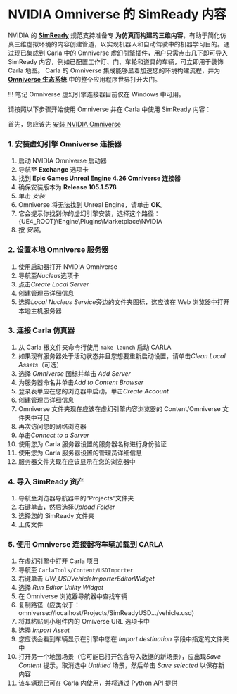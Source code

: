 # NVIDIA Omniverse 的 SimReady 内容

NVIDIA 的 [__SimReady__](https://developer.nvidia.com/omniverse/simready-assets) 规范支持准备专 __为仿真而构建的三维内容__，有助于简化仿真三维虚拟环境的内容创建管道，以实现机器人和自动驾驶中的机器学习目的。通过现已集成到 Carla 中的 Omniverse 虚幻引擎插件，用户只需点击几下即可导入 SimReady 内容，例如已配置工作灯、门、车轮和道具的车辆，可立即用于装饰 Carla  地图。 Carla  的 Omniverse 集成能够显着加速您的环境构建流程，并为 [__Omniverse 生态系统__](https://www.nvidia.com/en-us/omniverse/ecosystem/) 中的整个应用程序世界打开大门。

!!! 笔记
    Omniverse 虚幻引擎连接器目前仅在 Windows 中可用。

请按照以下步骤开始使用 Omniverse 并在 Carla  中使用 SimReady 内容：

首先，您应该先 [安装 NVIDIA Omniverse](https://docs.omniverse.nvidia.com/install-guide/latest/index.html)

### 1. 安装虚幻引擎 Omniverse 连接器

1. 启动 NVIDIA Omniverse 启动器
2. 导航至 **Exchange** 选项卡
3. 找到 __Epic Games Unreal Engine 4.26 Omniverse 连接器__ 
4. 确保安装版本为 **Release 105.1.578**
5. 单击 *安装*
6. Omniverse 将无法找到 Unreal Engine，请单击 **OK**。
7. 它会提示你找到你的虚幻引擎安装，选择这个路径：{UE4_ROOT}\Engine\Plugins\Marketplace\NVIDIA
8. 按 *安装*。

### 2. 设置本地 Omniverse 服务器

1. 使用启动器打开 NVIDIA Omniverse
2. 导航至*Nucleus*选项卡
3. 点击*Create Local Server*
4. 创建管理员详细信息
5. 选择*Local Nucleus Service*旁边的文件夹图标，这应该在 Web 浏览器中打开本地主机服务器

### 3. 连接 Carla  仿真器

1. 从 Carla   根文件夹命令行使用 `make launch` 启动 CARLA
2. 如果现有服务器处于活动状态并且您想要重新启动设置，请单击*Clean Local Assets*（可选） 
3. 选择 *Omniverse* 图标并单击 *Add Server*
4. 为服务器命名并单击*Add to Content Browser*
5. 登录表单应在您的浏览器中启动，单击*Create Account*
6. 创建管理员详细信息
7. Omniverse 文件夹现在应该在虚幻引擎内容浏览器的 Content/Omniverse 文件夹中可见
8. 再次访问您的网络浏览器
9. 单击*Connect to a Server*
10. 使用您为 Carla  服务器设置的服务器名称进行身份验证
11. 使用您为 Carla  服务器设置的管理员详细信息
12. 服务器文件夹现在应该显示在您的浏览器中

### 4. 导入 SimReady 资产

1. 导航至浏览器导航器中的“Projects”文件夹
2. 右键单击，然后选择*Upload Folder*
3. 选择您的 SimReady 文件夹
4. 上传文件

### 5. 使用 Omniverse 连接器将车辆加载到 CARLA

1. 在虚幻引擎中打开 Carla  项目
2. 导航至 `CarlaTools/Content/USDImporter`
3. 右键单击 *UW_USDVehicleImporterEditorWidget*
4. 选择 *Run Editor Utility Widget*
5. 在 Omniverse 浏览器导航器中查找车辆
6. 复制路径（应类似于：omniverse://localhost/Projects/SimReadyUSD.../vehicle.usd)
7. 将其粘贴到小组件内的 Omiverse URL 选项卡中
8. 选择 *Import Asset*
9. 您应该会看到车辆显示在引擎中您在 *Import destination* 字段中指定的文件夹中
10. 打开另一个地图场景（它可能已打开包含导入数据的新场景），应出现*Save Content* 提示。取消选中 *Untitled* 场景，然后单击 *Save selected* 以保存新内容
11. 该车辆现已可在 Carla  内使用，并将通过 Python API 提供
